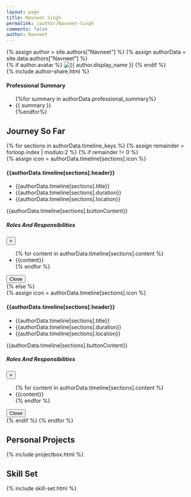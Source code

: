 ```yaml
---
layout: page
title: Navneet Singh
permalink: /author/Navneet-Singh
comments: false
author: Navneet
---
```


<div class="row justify-content-between">
<div class="col">
        {% assign author = site.authors["Navneet"] %}
        {% assign authorData = site.data.authors["Navneet"] %}
        <div class="flex-first flex-md-unordered">
            <div class="mainheading">
                <!-- Author Box -->
                <div class="row post-top-meta">
                    <div class="col-xs-12 col-md-3 col-lg-2 text-center text-md-left mb-4 mb-md-0">
                        {% if author.avatar %}
                        <img class="navneet-photo" src="{{site.baseurl}}/{{ author.avatar }}" alt="{{ author.display_name }}">
                        {% endif %}
                    </div>
                    <div class="col-xs-12 col-md-9 col-lg-10 text-center text-md-left">
                        <div class="col-lg-1 col-md-1" style="display:inline-block">
                            {% include author-share.html %}
                        </div>
                        <div class="col-lg-10 col-md-10 author-summary lead">
                            <h4>Professional Summary</h4>
                        <div class="row">
                            <ul>
                            {%for summary in authorData.professional_summary%}
                            <li>{{ summary }}</li>
                            {%endfor%}
                            </ul>
                        </div>
                    </div>
                </div>
                <!-- outside author box -->
            </div>
            <!-- outside main heading -->
            <!-- timeline starts here -->
            <div class="row">
                <div class="col-12 section-title">
                <section class="timeline-parent">
                <h2><span>Journey So Far</span></h2>
                </section>
                </div>
                <div class="row section-width">
                <div class="container">
                <div id="timeline">
                    {% for sections in authorData.timeline_keys %}
                    {% assign remainder = forloop.index | modulo:2 %}
                    {% if remainder != 0 %}
                    <div class="timeline-item">
                        <div class="timeline-icon">
                        <!-- code for icon from config -->
                        {% assign icon = authorData.timeline[sections].icon %}
                        <i class="author-icon fas {{icon}}"></i>
                        </div>
                        <div class="timeline-content">
                            <h4>{{authorData.timeline[sections].header}}</h4>
                            <div>
                            <ul class="timeline-content-left">
                                <li>{{authorData.timeline[sections].title}}</li>
                                <li>{{authorData.timeline[sections].duration}}</li>
                                <li>{{authorData.timeline[sections].location}}</li>
                            </ul>  
                            </div>                          
                            <div class="btn btn-outline-timeline" onclick="showModal('{{sections}}')">{{authorData.timeline[sections].buttonContent}}</div>                            
                        </div>
                    </div>
                      <!-- Modal -->
                    <div class="modal" id="{{sections}}" tabindex="-1" role="dialog">
                    <div class="modal-dialog" role="document">
                        <div class="modal-content">
                        <div class="modal-header">
                            <h5 class="modal-title">Roles And Responsibilities</h5>
                            <button type="button" class="close" data-dismiss="modal" aria-label="Close">
                            <span aria-hidden="true">&times;</span>
                            </button>
                        </div>
                        <div class="modal-body">
                            <ul>
                            {% for content in authorData.timeline[sections].content %}
                            <li>{{content}}</li>
                            {% endfor %}
                            </ul>
                        </div>
                        <div class="modal-footer">
                            <button type="button" class="btn btn-secondary" data-dismiss="modal">Close</button>
                        </div>
                        </div>
                    </div>
                    </div>
                    <!-- modal ends here -->
                    {% else %}
                    <div class="timeline-item">
                        <div class="timeline-icon"> 
                        {% assign icon = authorData.timeline[sections].icon %}
                        <i class="author-icon fas {{icon}}"></i>                           
                        </div>
                        <div class="timeline-content right">
                        <h4>{{authorData.timeline[sections].header}}</h4>
                        <div>
                        <ul class="timeline-content-left">
                                <li>{{authorData.timeline[sections].title}}</li>
                                <li>{{authorData.timeline[sections].duration}}</li>
                                <li>{{authorData.timeline[sections].location}}</li>
                        </ul>                   
                        </div>         
                        <div class="btn btn-outline-timeline" onclick="showModal('{{sections}}')">{{authorData.timeline[sections].buttonContent}}</div>
                        </div>
                    </div>
                    <!-- Modal -->
                    <div class="modal" id="{{sections}}" tabindex="-1" role="dialog">
                    <div class="modal-dialog" role="document">
                        <div class="modal-content">
                        <div class="modal-header">
                            <h5 class="modal-title">Roles And Responsibilities</h5>
                            <button type="button" class="close" data-dismiss="modal" aria-label="Close">
                            <span aria-hidden="true">&times;</span>
                            </button>
                        </div>
                        <div class="modal-body">
                            <ul>
                            {% for content in authorData.timeline[sections].content %}
                            <li>{{content}}</li>
                            {% endfor %}
                            </ul>
                        </div>
                        <div class="modal-footer">
                            <button type="button" class="btn btn-secondary" data-dismiss="modal">Close</button>
                        </div>
                        </div>
                    </div>
                    </div>
                    <!-- modal ends here -->
                    {% endif %}
                    {% endfor %}
                    <!-- right side of the timeline item -->
                </div>
            </div>
            </div>
            </div>
            <!-- timeline ends here -->
            <div class="row">
                <div class="col-12 section-title">
                    <section class="">
                        <h2><span>Personal Projects</span></h2>
                    </section>
                    <section>
                    {% include projectbox.html %}
                    </section>
                </div>
            </div>
            <div class="row">
                <div class="col-12 section-title">
                <section>
                    <h2><span>Skill Set</span></h2>
                </section>
                <section>
                    {% include skill-set.html %}
                </section>
            </div>
            </div>
        </div>
</div>
</div>
